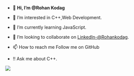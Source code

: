 - 👋  **Hi, I’m @Rohan Kodag**




- 👀 I’m interested in C++,Web Development.
- 🌱 I’m currently learning JavaScript.
- 💞️ I’m looking to collaborate on [LinkedIn-@Rohankodag](https://www.linkedin.com/in/rohan-kodag-84b82b209/).  
- 📫 How to reach me Follow me on GitHub
- !!  Ask me about C++.


<img src="https://github-readme-stats.vercel.app/api?username=RoPro99&&show_icons=true&title_color=ffffff&icon_color=bb2acf&text_color=daf7dc&bg_color=151515">
